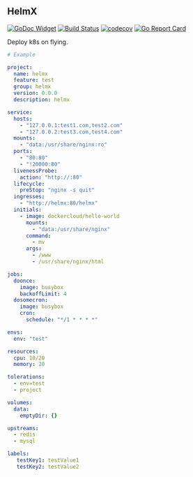 ## HelmX

[![GoDoc Widget](https://godoc.org/github.com/liucxer/courier/helmx?status.svg)](https://godoc.org/github.com/liucxer/courier/helmx)
[![Build Status](https://travis-ci.org/go-courier/helmx.svg?branch=master)](https://travis-ci.org/go-courier/helmx)
[![codecov](https://codecov.io/gh/go-courier/helmx/branch/master/graph/badge.svg)](https://codecov.io/gh/go-courier/helmx)
[![Go Report Card](https://goreportcard.com/badge/github.com/liucxer/courier/helmx)](https://goreportcard.com/report/github.com/liucxer/courier/helmx)


Deploy k8s on flying.


```yaml
# Example

project:
  name: helmx
  feature: test
  group: helmx
  version: 0.0.0
  description: helmx

service:
  hosts:
    - "127.0.0.1:test1.com,test2.com"
    - "127.0.0.2:test3.com,test4.com"
  mounts:
    - "data:/usr/share/nginx:ro"
  ports:
    - "80:80"
    - "!20000:80"
  livenessProbe:
    action: "http://:80"
  lifecycle:
    preStop: "nginx -s quit"
  ingresses:
    - "http://helmx:80/helmx"
  initials:
    - image: dockercloud/hello-world
      mounts:
        - "data:/usr/share/nginx"
      command:
        - mv
      args:
        - /www
        - /usr/share/nginx/html

jobs:
  doonce:
    image: busybox
    backoffLimit: 4
  dosomecron:
    image: busybox
    cron:
      schedule: "*/1 * * * *"

envs:
  env: "test"

resources:
  cpu: 10/20
  memory: 20

tolerations:
  - env=test
  - project

volumes:
  data:
    emptyDir: {}

upstreams:
  - redis
  - mysql

labels:
   testKey1: testValue1 
   testKey2: testValue2
```
